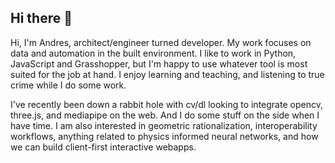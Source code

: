 ## Hi there 👋

Hi, I'm Andres, architect/engineer turned developer. My work focuses on data and automation in the built environment. I like to work in Python, JavaScript and Grasshopper, but I'm happy to use whatever tool is most suited for the job at hand. I enjoy learning and teaching, and listening to true crime while I do some work. 

I've recently been down a rabbit hole with cv/dl looking to integrate opencv,  three.js, and mediapipe on the web. And I do some stuff on the side when I have time. I am also interested in geometric rationalization, interoperability workflows, anything related to physics informed neural networks, and how we can build client-first interactive webapps.
